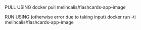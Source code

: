 PULL USING
docker pull melihcalis/flashcards-app-image

RUN USING (otherwise error due to taking input)
docker run -ti melihcalis/flashcards-app-image
